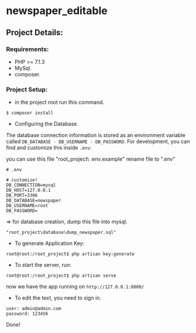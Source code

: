﻿# newspaper_editable
## Project Details:

### Requirements:

- PHP >= 7.1.3
- MySql.
- composer.

### Project Setup:

- in the project root run this command.

```
$ composer install
```
- Configuring the Database.

The database connection information is stored as an environment variable called ```DB_DATABASE - DB_USERNAME - DB_PASSWORD```. For development, you can find and customize this inside ```.env```:

you can use this file "root_project\ .env.example" rename file to ".env"
```
# .env

# customize!
DB_CONNECTION=mysql
DB_HOST=127.0.0.1
DB_PORT=3306
DB_DATABASE=newspaper
DB_USERNAME=root
DB_PASSWORD=
```
=> for database creation, dump this file into mysql.
```
"root_project\database\dump_newspaper.sql" 
```
- To generate Application Key:
```
root@root:/root_project$ php artisan key:generate 
```
- To start the server, run:
```
root@root:/root_project$ php artisan serve
```
now we have the app running on ``` http://127.0.0.1:8000/ ```

- To edit the text, you need to sign in.
```
user: admin@admin.com
password: 123456
```
Done!
